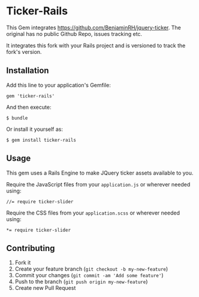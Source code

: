 # Ticker-Rails

This Gem integrates https://github.com/BenjaminRH/jquery-ticker. The original has no public Github Repo, issues tracking etc.

It integrates this fork with your Rails project and is versioned to track the fork's version.

## Installation

Add this line to your application's Gemfile:

    gem 'ticker-rails'

And then execute:

    $ bundle

Or install it yourself as:

    $ gem install ticker-rails

## Usage

This gem uses a Rails Engine to make JQuery ticker assets available to you.

Require the JavaScript files from your `application.js` or wherever needed using:

```
//= require ticker-slider
```

Require the CSS files from your `application.scss` or wherever needed using:

```
*= require ticker-slider
```

## Contributing

1. Fork it
2. Create your feature branch (`git checkout -b my-new-feature`)
3. Commit your changes (`git commit -am 'Add some feature'`)
4. Push to the branch (`git push origin my-new-feature`)
5. Create new Pull Request
